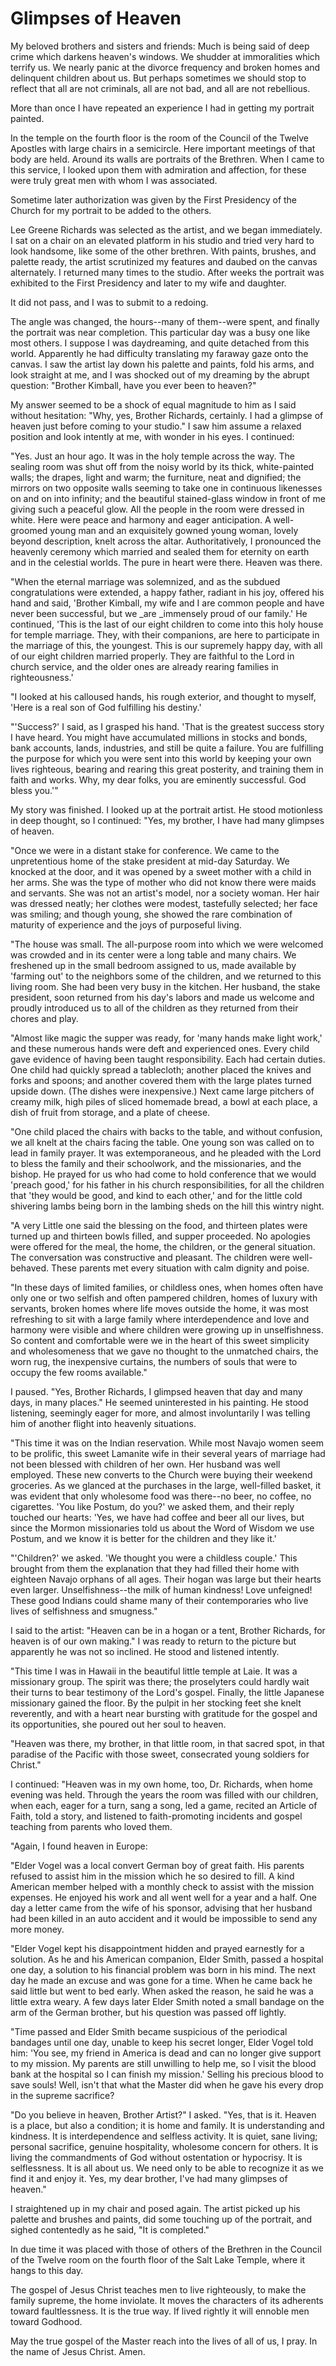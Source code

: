 # Glimpses of Heaven

My beloved brothers and sisters and friends: Much is being said of deep crime
which darkens heaven's windows. We shudder at immoralities which terrify us.
We nearly panic at the divorce frequency and broken homes and delinquent
children about us. But perhaps sometimes we should stop to reflect that all
are not criminals, all are not bad, and all are not rebellious.

More than once I have repeated an experience I had in getting my portrait
painted.

In the temple on the fourth floor is the room of the Council of the Twelve
Apostles with large chairs in a semicircle. Here important meetings of that
body are held. Around its walls are portraits of the Brethren. When I came to
this service, I looked upon them with admiration and affection, for these were
truly great men with whom I was associated.

Sometime later authorization was given by the First Presidency of the Church
for my portrait to be added to the others.

Lee Greene Richards was selected as the artist, and we began immediately. I
sat on a chair on an elevated platform in his studio and tried very hard to
look handsome, like some of the other brethren. With paints, brushes, and
palette ready, the artist scrutinized my features and daubed on the canvas
alternately. I returned many times to the studio. After weeks the portrait was
exhibited to the First Presidency and later to my wife and daughter.

It did not pass, and I was to submit to a redoing.

The angle was changed, the hours--many of them--were spent, and finally the
portrait was near completion. This particular day was a busy one like most
others. I suppose I was daydreaming, and quite detached from this world.
Apparently he had difficulty translating my faraway gaze onto the canvas. I
saw the artist lay down his palette and paints, fold his arms, and look
straight at me, and I was shocked out of my dreaming by the abrupt question:
"Brother Kimball, have you ever been to heaven?"

My answer seemed to be a shock of equal magnitude to him as I said without
hesitation: "Why, yes, Brother Richards, certainly. I had a glimpse of heaven
just before coming to your studio." I saw him assume a relaxed position and
look intently at me, with wonder in his eyes. I continued:

"Yes. Just an hour ago. It was in the holy temple across the way. The sealing
room was shut off from the noisy world by its thick, white-painted walls; the
drapes, light and warm; the furniture, neat and dignified; the mirrors on two
opposite walls seeming to take one in continuous likenesses on and on into
infinity; and the beautiful stained-glass window in front of me giving such a
peaceful glow. All the people in the room were dressed in white. Here were
peace and harmony and eager anticipation. A well-groomed young man and an
exquisitely gowned young woman, lovely beyond description, knelt across the
altar. Authoritatively, I pronounced the heavenly ceremony which married and
sealed them for eternity on earth and in the celestial worlds. The pure in
heart were there. Heaven was there.

"When the eternal marriage was solemnized, and as the subdued congratulations
were extended, a happy father, radiant in his joy, offered his hand and said,
'Brother Kimball, my wife and I are common people and have never been
successful, but we _are _immensely proud of our family.' He continued, 'This
is the last of our eight children to come into this holy house for temple
marriage. They, with their companions, are here to participate in the marriage
of this, the youngest. This is our supremely happy day, with all of our eight
children married properly. They are faithful to the Lord in church service,
and the older ones are already rearing families in righteousness.'

"I looked at his calloused hands, his rough exterior, and thought to myself,
'Here is a real son of God fulfilling his destiny.'

"'Success?' I said, as I grasped his hand. 'That is the greatest success story
I have heard. You might have accumulated millions in stocks and bonds, bank
accounts, lands, industries, and still be quite a failure. You are fulfilling
the purpose for which you were sent into this world by keeping your own lives
righteous, bearing and rearing this great posterity, and training them in
faith and works. Why, my dear folks, you are eminently successful. God bless
you.'"

My story was finished. I looked up at the portrait artist. He stood motionless
in deep thought, so I continued: "Yes, my brother, I have had many glimpses of
heaven.

"Once we were in a distant stake for conference. We came to the unpretentious
home of the stake president at mid-day Saturday. We knocked at the door, and
it was opened by a sweet mother with a child in her arms. She was the type of
mother who did not know there were maids and servants. She was not an artist's
model, nor a society woman. Her hair was dressed neatly; her clothes were
modest, tastefully selected; her face was smiling; and though young, she
showed the rare combination of maturity of experience and the joys of
purposeful living.

"The house was small. The all-purpose room into which we were welcomed was
crowded and in its center were a long table and many chairs. We freshened up
in the small bedroom assigned to us, made available by 'farming out' to the
neighbors some of the children, and we returned to this living room. She had
been very busy in the kitchen. Her husband, the stake president, soon returned
from his day's labors and made us welcome and proudly introduced us to all of
the children as they returned from their chores and play.

"Almost like magic the supper was ready, for 'many hands make light work,' and
these numerous hands were deft and experienced ones. Every child gave evidence
of having been taught responsibility. Each had certain duties. One child had
quickly spread a tablecloth; another placed the knives and forks and spoons;
and another covered them with the large plates turned upside down. (The dishes
were inexpensive.) Next came large pitchers of creamy milk, high piles of
sliced homemade bread, a bowl at each place, a dish of fruit from storage, and
a plate of cheese.

"One child placed the chairs with backs to the table, and without confusion,
we all knelt at the chairs facing the table. One young son was called on to
lead in family prayer. It was extemporaneous, and he pleaded with the Lord to
bless the family and their schoolwork, and the missionaries, and the bishop.
He prayed for us who had come to hold conference that we would 'preach good,'
for his father in his church responsibilities, for all the children that 'they
would be good, and kind to each other,' and for the little cold shivering
lambs being born in the lambing sheds on the hill this wintry night.

"A very Little one said the blessing on the food, and thirteen plates were
turned up and thirteen bowls filled, and supper proceeded. No apologies were
offered for the meal, the home, the children, or the general situation. The
conversation was constructive and pleasant. The children were well-behaved.
These parents met every situation with calm dignity and poise.

"In these days of limited families, or childless ones, when homes often have
only one or two selfish and often pampered children, homes of luxury with
servants, broken homes where life moves outside the home, it was most
refreshing to sit with a large family where interdependence and love and
harmony were visible and where children were growing up in unselfishness. So
content and comfortable were we in the heart of this sweet simplicity and
wholesomeness that we gave no thought to the unmatched chairs, the worn rug,
the inexpensive curtains, the numbers of souls that were to occupy the few
rooms available."

I paused. "Yes, Brother Richards, I glimpsed heaven that day and many days, in
many places." He seemed uninterested in his painting. He stood listening,
seemingly eager for more, and almost involuntarily I was telling him of
another flight into heavenly situations.

"This time it was on the Indian reservation. While most Navajo women seem to
be prolific, this sweet Lamanite wife in their several years of marriage had
not been blessed with children of her own. Her husband was well employed.
These new converts to the Church were buying their weekend groceries. As we
glanced at the purchases in the large, well-filled basket, it was evident that
only wholesome food was there--no beer, no coffee, no cigarettes. 'You like
Postum, do you?' we asked them, and their reply touched our hearts: 'Yes, we
have had coffee and beer all our lives, but since the Mormon missionaries told
us about the Word of Wisdom we use Postum, and we know it is better for the
children and they like it.'

"'Children?' we asked. 'We thought you were a childless couple.' This brought
from them the explanation that they had filled their home with eighteen Navajo
orphans of all ages. Their hogan was large but their hearts even larger.
Unselfishness--the milk of human kindness! Love unfeigned! These good Indians
could shame many of their contemporaries who live lives of selfishness and
smugness."

I said to the artist: "Heaven can be in a hogan or a tent, Brother Richards,
for heaven is of our own making." I was ready to return to the picture but
apparently he was not so inclined. He stood and listened intently.

"This time I was in Hawaii in the beautiful little temple at Laie. It was a
missionary group. The spirit was there; the proselyters could hardly wait
their turns to bear testimony of the Lord's gospel. Finally, the little
Japanese missionary gained the floor. By the pulpit in her stocking feet she
knelt reverently, and with a heart near bursting with gratitude for the gospel
and its opportunities, she poured out her soul to heaven.

"Heaven was there, my brother, in that little room, in that sacred spot, in
that paradise of the Pacific with those sweet, consecrated young soldiers for
Christ."

I continued: "Heaven was in my own home, too, Dr. Richards, when home evening
was held. Through the years the room was filled with our children, when each,
eager for a turn, sang a song, led a game, recited an Article of Faith, told a
story, and listened to faith-promoting incidents and gospel teaching from
parents who loved them.

"Again, I found heaven in Europe:

"Elder Vogel was a local convert German boy of great faith. His parents
refused to assist him in the mission which he so desired to fill. A kind
American member helped with a monthly check to assist with the mission
expenses. He enjoyed his work and all went well for a year and a half. One day
a letter came from the wife of his sponsor, advising that her husband had been
killed in an auto accident and it would be impossible to send any more money.

"Elder Vogel kept his disappointment hidden and prayed earnestly for a
solution. As he and his American companion, Elder Smith, passed a hospital one
day, a solution to his financial problem was born in his mind. The next day he
made an excuse and was gone for a time. When he came back he said little but
went to bed early. When asked the reason, he said he was a little extra weary.
A few days later Elder Smith noted a small bandage on the arm of the German
brother, but his question was passed off lightly.

"Time passed and Elder Smith became suspicious of the periodical bandages
until one day, unable to keep his secret longer, Elder Vogel told him: 'You
see, my friend in America is dead and can no longer give support to my
mission. My parents are still unwilling to help me, so I visit the blood bank
at the hospital so I can finish my mission.' Selling his precious blood to
save souls! Well, isn't that what the Master did when he gave his every drop
in the supreme sacrifice?

"Do you believe in heaven, Brother Artist?" I asked. "Yes, that is it. Heaven
is a place, but also a condition; it is home and family. It is understanding
and kindness. It is interdependence and selfless activity. It is quiet, sane
living; personal sacrifice, genuine hospitality, wholesome concern for others.
It is living the commandments of God without ostentation or hypocrisy. It is
selflessness. It is all about us. We need only to be able to recognize it as
we find it and enjoy it. Yes, my dear brother, I've had many glimpses of
heaven."

I straightened up in my chair and posed again. The artist picked up his
palette and brushes and paints, did some touching up of the portrait, and
sighed contentedly as he said, "It is completed."

In due time it was placed with those of others of the Brethren in the Council
of the Twelve room on the fourth floor of the Salt Lake Temple, where it hangs
to this day.

The gospel of Jesus Christ teaches men to live righteously, to make the family
supreme, the home inviolate. It moves the characters of its adherents toward
faultlessness. It is the true way. If lived rightly it will ennoble men toward
Godhood.

May the true gospel of the Master reach into the lives of all of us, I pray.
In the name of Jesus Christ. Amen.

